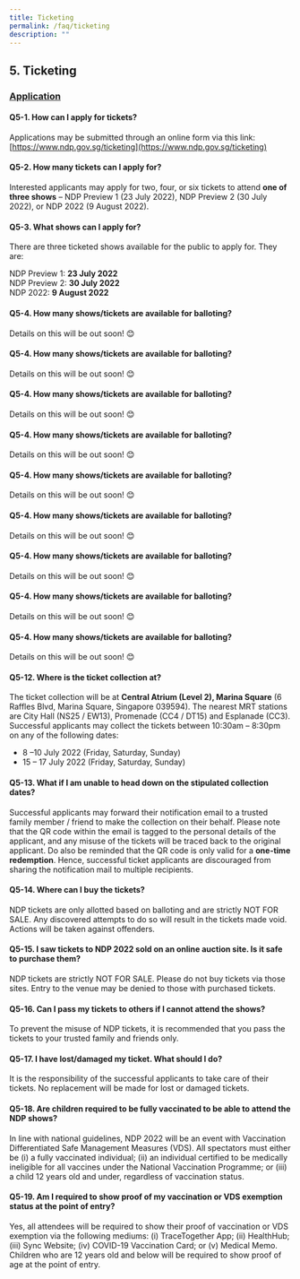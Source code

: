```yaml
---
title: Ticketing
permalink: /faq/ticketing
description: ""
---
```

## 5. Ticketing
<h3 id="application"><u>Application</u></h3>

#### Q5-1. How can I apply for tickets?
Applications may be submitted through an online form via this link: [https://www.ndp.gov.sg/ticketing](https://www.ndp.gov.sg/ticketing)


#### Q5-2. How many tickets can I apply for?
Interested applicants may apply for two, four, or six tickets to attend **one of three shows** – NDP Preview 1 (23 July 2022), NDP Preview 2 (30 July 2022), or NDP 2022 (9 August 2022). 



#### Q5-3. What shows can I apply for?
There are three ticketed shows available for the public to apply for. They are: 

NDP Preview 1: **23 July 2022**<br/>
NDP Preview 2: **30 July 2022**<br/>
NDP 2022: **9 August 2022**



#### Q5-4. How many shows/tickets are available for balloting?
Details on this will be out soon! 😊

#### Q5-4. How many shows/tickets are available for balloting?
Details on this will be out soon! 😊

#### Q5-4. How many shows/tickets are available for balloting?
Details on this will be out soon! 😊

#### Q5-4. How many shows/tickets are available for balloting?
Details on this will be out soon! 😊

#### Q5-4. How many shows/tickets are available for balloting?
Details on this will be out soon! 😊

#### Q5-4. How many shows/tickets are available for balloting?
Details on this will be out soon! 😊

#### Q5-4. How many shows/tickets are available for balloting?
Details on this will be out soon! 😊

#### Q5-4. How many shows/tickets are available for balloting?
Details on this will be out soon! 😊

#### Q5-4. How many shows/tickets are available for balloting?
Details on this will be out soon! 😊

#### Q5-12. Where is the ticket collection at? 
The ticket collection will be at **Central Atrium (Level 2), Marina Square** (6 Raffles Blvd, Marina Square, Singapore 039594). The nearest MRT stations are City Hall (NS25 / EW13), Promenade (CC4 / DT15) and Esplanade (CC3). Successful applicants may collect the tickets between 10:30am – 8:30pm on any of the following dates:

*	8 –10 July 2022 (Friday, Saturday, Sunday)
* 15 – 17 July 2022 (Friday, Saturday, Sunday)


#### Q5-13. What if I am unable to head down on the stipulated collection dates?
Successful applicants may forward their notification email to a trusted family member / friend to make the collection on their behalf. Please note that the QR code within the email is tagged to the personal details of the applicant, and any misuse of the tickets will be traced back to the original applicant. Do also be reminded that the QR code is only valid for a **one-time redemption**. Hence, successful ticket applicants are discouraged from sharing the notification mail to multiple recipients.

#### Q5-14. Where can I buy the tickets?
NDP tickets are only allotted based on balloting and are strictly NOT FOR SALE. Any discovered attempts to do so will result in the tickets made void. Actions will be taken against offenders.

#### Q5-15. I saw tickets to NDP 2022 sold on an online auction site. Is it safe to purchase them?
NDP tickets are strictly NOT FOR SALE. Please do not buy tickets via those sites. Entry to the venue may be denied to those with purchased tickets.


#### Q5-16. Can I pass my tickets to others if I cannot attend the shows? 
To prevent the misuse of NDP tickets, it is recommended that you pass the tickets to your trusted family and friends only.

#### Q5-17.  I have lost/damaged my ticket. What should I do?
It is the responsibility of the successful applicants to take care of their tickets. No replacement will be made for lost or damaged tickets.

#### Q5-18. Are children required to be fully vaccinated to be able to attend the NDP shows?
In line with national guidelines, NDP 2022 will be an event with Vaccination Differentiated Safe Management Measures (VDS). All spectators must either be (i) a fully vaccinated  individual; (ii) an individual certified to be medically ineligible for all vaccines under the National Vaccination Programme; or (iii) a child 12 years old and under, regardless of vaccination status.

#### Q5-19. Am I required to show proof of my vaccination or VDS exemption status at the point of entry?
Yes, all attendees will be required to show their proof of vaccination or VDS exemption via the following mediums: (i) TraceTogether App; (ii) HealthHub; (iii) Sync Website; (iv) COVID-19 Vaccination Card; or (v) Medical Memo. Children who are 12 years old and below will be required to show proof of age at the point of entry.